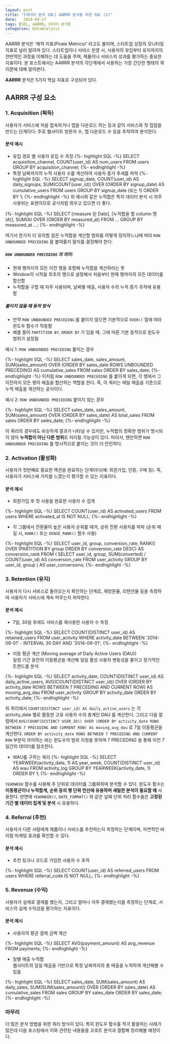 ```yaml
---
layout: post
title: "[데이터 분석 SQL] AARRR 분석을 위한 SQL (1)"
date:   2024-09-27
tags: [SQL, AARRR, 데이터 분석]
categories: DataAnalysis
---
```


<p class="intro"><span class="dropcap">A</span>ARRR 분석은 '해적 지표(Pirate Metrics)' 라고도 불리며, 스타트업 성장의 모니터링 지표로 널리 알려져 있다. 스타트업이나 서비스 운영 시, 사용자의 유입부터 유지까지의 전반적인 과정을 이해하는 데 도움을 주며, 제품이나 서비스의 성과를 평가하는 중요한 지표이다. 본 포스트에서는 AARRR 분석의 각단계에서 사용하는 가장 간단한 형태의 쿼리문에 대해 알아본다.</p>

**AARRR** 분석은 5가지 핵심 지표로 구성되어 있다.

## AARRR 구성 요소
### 1. Acquisition (획득)
사용자가 서비스에 처음 접속하거나 앱을 다운로드 하는 등과 같이 서비스와 첫 접점을 만드는 단계이다. 주로 웹사이트 방문자 수, 앱 다운로드 수 등을 추적하여 분석한다.

#### 분석 예시
- 유입 경로 별 사용자 유입 수 측정
{%- highlight SQL -%}
SELECT acquisition_channel, COUNT(user_id) AS num_users
FROM users
GROUP BY acquisition_channel;
{%- endhighlight -%}
- 특정 날짜까지의 누적 사용자 수를 계산하여 사용자 증가 추세를 파악
{%- highlight SQL -%}
SELECT 
    signup_date,
    COUNT(user_id) AS daily_signups, 
    SUM(COUNT(user_id)) OVER (ORDER BY signup_date) AS cumulative_users
FROM users
GROUP BY signup_date (또는 1)
ORDER BY 1;
{%- endhighlight -%}
위 예시와 같은 누적합은 특히 데이터 분석 시 자주 사용되는 표현이므로 공식처럼 외우고 있으면 더 좋다.

{%- highlight SQL -%}
SELECT 
    [measure 된 Date],
    [누적합을 할 column 명 (A)],
    SUM(A) OVER (ORDER BY measured_at)
FROM ...
GROUP BY measured_at
...;
{%- endhighlight -%}

여기서 한가지 더 유의할 점은 누적합을 계산할 범위를 어떻게 정의하느냐에 따라 ```ROW UNBOUNDED PRECEDING``` 을 붙여줄지 말지를 결정해야 한다.  

##### **```ROW UNBOUNDED PRECEDING```** 의 의미:
- 현재 행까지의 모든 이전 행을 포함해 누적합을 계산하라는 뜻
- Window의 시작을 최초의 행으로 설정해서 처음부터 현재 행까지의 모든 데이터를 합산함
- 누적합을 구할 때 자주 사용되며, 날짜별 매출, 사용자 수의 누적 증가 추적에 유용함

##### 붙이지 않을 때 동작 방식
- 만약 ```ROW UNBOUNDED PRECEDING``` 를 붙이지 않으면 기본적으로 ```OVER()``` 절에 따라 윈도우 함수가 작동함
- 예를 들어 ```PARTITION BY```, ```ORDER BY``` 가 있을 때, 그에 따른 기본 동작으로 윈도우 범위가 설정됨

예시 1: ```ROW UNBOUNDED PRECEDING``` 붙이는 경우

{%- highlight SQL -%}
SELECT 
    sales_date, 
    sales_amount, 
    SUM(sales_amount) OVER (ORDER BY sales_date ROWS UNBOUNDED PRECEDING) AS cumulative_sales
FROM sales
ORDER BY sales_date;
{%- endhighlight -%}
이처럼 ```ROW UNBOUNDED PRECEDING``` 를 붙이게 되면, 각 행에서 그 이전까지 모든 행의 매출을 합산하는 역할을 한다. 즉, 이 쿼리는 매일 매출을 기준으로 누적 매출을 계산하는 공식이다.

예시 2: ```ROW UNBOUNDED PRECEDING``` 붙이지 않는 경우

{%- highlight SQL -%}
SELECT 
    sales_date, 
    sales_amount, 
    SUM(sales_amount) OVER (ORDER BY sales_date) AS total_sales
FROM sales
ORDER BY sales_date;
{%- endhighlight -%}

이 쿼리의 경우에도 비슷하게 결과가 나타날 수 있지만, 누적합의 정확한 범위가 명시되지 않아 **누적합이 아닌 다른 범위**로 처리될 가능성이 있다. 따라서, 왠만하면 ```ROW UNBOUNDED PRECEDING``` 를 명시적으로 붙이는 것이 더 안전하다.

### 2. Activation (활성화)
사용자가 첫번째로 중요한 액션을 완료하는 단계이다(예: 회원가입, 인증, 구매 등). 즉, 사용자가 서비스에 가치를 느꼈는지 평가할 수 있는 지표이다.

#### 분석 예시

- 회원가입 후 첫 사용을 완료한 사용자 수 집계

{%- highlight SQL -%}
SELECT COUNT(user_id) AS activated_users
FROM users
WHERE activated_at IS NOT NULL;
{%- endhighlight -%}

- 각 그룹에서 전환율이 높은 사용자 순위를 매겨, 상위 전환 사용자를 파악 (순위 매길 시, ```RANK()``` 또는 ```DENSE_RANK()``` 함수 사용)

{%- highlight SQL -%}
SELECT 
    user_id, 
    group, 
    conversion_rate, 
    RANK() OVER (PARTITION BY group ORDER BY conversion_rate DESC) AS conversion_rank
FROM (
    SELECT 
        user_id, 
        group,
        SUM(converted) / COUNT(user_id) AS conversion_rate
    FROM 
        user_activity
    GROUP BY 
        user_id, group
) AS user_conversions;
{%- endhighlight -%}

### 3. Retention (유지)
사용자가 다시 서비스로 돌아오는지 확인하는 단계로, 재방문율, 리텐션율 등을 측정하여 사용자가 서비스에 계속 머무는지 파악한다.

#### 분석 예시
- 7일, 30일 후에도 서비스를 재사용한 사용자 수 측정

{%- highlight SQL -%}
SELECT COUNT(DISTINCT user_id) AS retained_users 
FROM user_activity 
WHERE activity_date BETWEEN '2014-09-01' - INTERVAL 30 DAY AND '2014-09-01';
{%- endhighlight -%}

- 이동 평균 계산 (Moving average of Daily Active Users (DAU))  
일정 기간 동안의 이동평균을 계산해 일일 활성 사용자 변동성을 줄이고 장기적인 트렌드를 분석

{%- highlight SQL -%}
SELECT 
    activity_date,
    COUNT(DISTINCT user_id) AS daily_active_users,
    AVG(COUNT(DISTINCT user_id)) OVER (ORDER BY activity_date ROWS BETWEEN 7 PRECEDING AND CURRENT ROW) AS moving_avg_dau
FROM user_activity
GROUP BY activity_date
ORDER BY activity_date;
{%- endhighlight -%}

위 퀴리에서 ```COUNT(DISTINCT user_id) AS daily_active_users```  는 각 activity_date 별로 활동한 고유 사용자 수의 총계인 DAU 를 계산한다. 그리고 다음 컬럼에서 ```AVG(COUNT(DISTINCT USER_ID)) OVER (ORDER BY activity_date ROWS BETWEEN 7 PRECEDING AND CURRENT ROW) AS moving_avg_dau``` 로 7일 이동평균을 계산한다. ```ORDER BY activity_date ROWS BETWEEN 7 PRECEDING AND CURRENT ROW``` 부분이 의미하는 바는 윈도우의 범위 지정을 뜻하며 7 PRECEDING 을 통해 이전 7일간의 데이터를 참조한다. 

- WAU를 구하는 쿼리
{%- highlight SQL -%}
SELECT YEARWEEK(activity_date, 1) AS year_week, COUNT(DISTINCT user_id) AS wau
FROM activity_log
GROUP BY YEARWEEK(activity_date, 1)
ORDER BY 1;
{%- endhighlight -%}

```YEARWEEK``` 함수를 사용해 주 단위로 데이터를 그룹화하여 분석할 수 있다. 윈도우 함수는 **이동평균이나 누적합계, 순위 등의 행 단위 연산에 유용하며 세밀한 분석이 필요할 때** 사용한다. 반면에 ```YEARWEEK()```, ```DATE_FORMAT()``` 와 같은 날짜 단위 처리 함수들은 **고정된 기간 별 데이터 집계 및 분석** 시 유용하다.

### 4. Referral (추천)
사용자가 다른 사람에게 제품이나 서비스를 추천하는지 측정하는 단계이며, 자연적인 바이럴 마케팅 효과를 확인할 수 있다.
#### 분석 예시
- 추천 링크나 코드로 가입한 사용자 수 추적

{%- highlight SQL -%}
SELECT COUNT(user_id) AS referred_users 
FROM users 
WHERE referral_code IS NOT NULL;
{%- endhighlight -%}

### 5. Revenue (수익)
사용자가 실제로 결제를 했는지, 그리고 얼마나 자주 결제했는지를 측정하는 단계로, 서비스의 실제 수익성을 평가하는 지표이다.

#### 분석 예시
- 사용자의 평균 결제 금액 계산

{%- highlight SQL -%}
SELECT AVG(payment_amount) AS avg_revenue 
FROM payments;
{%- endhighlight -%}

- 일별 매출 누적합  
웹사이트의 일일 매출을 기반으로 특정 날짜까지의 총 매출을 누적하여 계산해볼 수 있음

{%- highlight SQL -%}
SELECT 
    sales_date, 
    SUM(sales_amount) AS daily_sales, 
    SUM(SUM(sales_amount)) OVER (ORDER BY sales_date) AS cumulative_sales
FROM sales
GROUP BY sales_date
ORDER BY sales_date;
{%- endhighlight -%}

### 마무리

더 많은 분석 방법을 위한 쿼리 방식이 있다. 특히 윈도우 함수를 적극 활용하는 사례가 많은데 다음 포스팅에서 이와 관련된 내용들을 코호트 분석과 결합해 정리해볼 예정이다.
